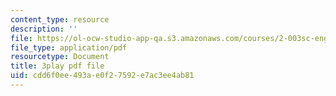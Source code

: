 ```yaml
---
content_type: resource
description: ''
file: https://ol-ocw-studio-app-qa.s3.amazonaws.com/courses/2-003sc-engineering-dynamics-fall-2011/cdd6f0ee493ae0f27592e7ac3ee4ab81_6wPHoFjnYXI.pdf
file_type: application/pdf
resourcetype: Document
title: 3play pdf file
uid: cdd6f0ee-493a-e0f2-7592-e7ac3ee4ab81
---
```

